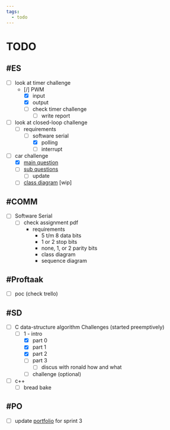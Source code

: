 ```yaml
---
tags:
  - todo
---
```


# TODO

## #ES

- [ ] look at timer challenge
  - [/] PWM
    - [x] input
    - [x] output
    - [ ] check timer challenge
      - [ ] write report
- [ ] look at closed-loop challenge
  - [ ] requirements
    - [ ] software serial
      - [x] polling
      - [ ] interrupt
- [ ] car challenge
  - [x] [main question](<ES/notes.md#main question>)
  - [ ] [sub questions](<ES/notes.md#sub questions>)
    - [ ] update
  - [ ] [class diagram](<../ES/car challenge/class diagram.md>) [wip]

## #COMM

- [ ] Software Serial
  - [ ] check assignment pdf
    - requirements
      - 5 t/m 8 data bits
      - 1 or 2 stop bits
      - none, 1, or 2 parity bits
      - class diagram
      - sequence diagram

## #Proftaak

- [ ] poc (check trello)

## #SD

- [ ] C data-structure algorithm Challenges (started preemptively)
  - [ ] 1 - intro
    - [x] part 0
    - [x] part 1
    - [x] part 2
    - [ ] part 3
      - [ ] discus with ronald how and what
    - [ ] challenge (optional)
- [ ] c++
  - [ ] bread bake

## #PO

- [ ] update [portfolio](<https://fhict.instructure.com/accounts/1/external_tools/23360?launch_type=global_navigation>) for sprint 3
